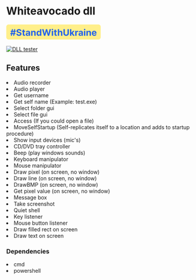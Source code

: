 <h1>Whiteavocado dll</h1>

[![Stand With Ukraine](https://raw.githubusercontent.com/vshymanskyy/StandWithUkraine/main/badges/StandWithUkraine.svg)](https://stand-with-ukraine.pp.ua)

[![DLL tester](https://github.com/wwwqr-000/Whiteavocado-dll/actions/workflows/main.yml/badge.svg)](https://github.com/wwwqr-000/Whiteavocado-dll/actions/workflows/main.yml)

<h2>Features</h2>

<li>Audio recorder</li>
<li>Audio player</li>
<li>Get username</li>
<li>Get self name (Example: test.exe)</li>
<li>Select folder gui</li>
<li>Select file gui</li>
<li>Access (If you could open a file)</li>
<li>MoveSelfStartup (Self-replicates itself to a location and adds to startup procedure)</li>
<li>Show input devices (mic's)</li>
<li>CD/DVD tray controller</li>
<li>Beep (play windows sounds)</li>
<li>Keyboard manipulator</li>
<li>Mouse manipulator</li>
<li>Draw pixel (on screen, no window)</li>
<li>Draw line (on screen, no window)</li>
<li>DrawBMP (on screen, no window)</li>
<li>Get pixel value (on screen, no window)</li>
<li>Message box</li>
<li>Take screenshot</li>
<li>Quiet shell</li>
<li>Key listener</li>
<li>Mouse button listener</li>
<li>Draw filled rect on screen</li>
<li>Draw text on screen</li>

<h3>Dependencies</h3>

<li>cmd</li>
<li>powershell</li>
